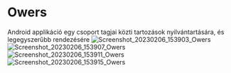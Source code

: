 # Owers

Android applikáció egy csoport tagjai közti tartozások nyilvántartására, és legegyszerűbb rendezésére
![Screenshot_20230206_153903_Owers](https://user-images.githubusercontent.com/79459734/217001800-98b14d12-6a56-4eab-9741-80b872b7dc01.jpg)
![Screenshot_20230206_153907_Owers](https://user-images.githubusercontent.com/79459734/217001823-80d4207e-9a18-4d9a-b996-c7b042f47aaa.jpg)
![Screenshot_20230206_153911_Owers](https://user-images.githubusercontent.com/79459734/217001851-af71dfb0-e457-4506-9423-730169ca0331.jpg)
![Screenshot_20230206_153915_Owers](https://user-images.githubusercontent.com/79459734/217001880-39c5383a-8925-4e6b-ab84-444900d6e491.jpg)
